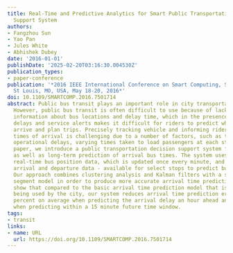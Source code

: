 ```yaml
---
title: Real-Time and Predictive Analytics for Smart Public Transportation Decision
  Support System
authors:
- Fangzhou Sun
- Yao Pan
- Jules White
- Abhishek Dubey
date: '2016-01-01'
publishDate: '2025-02-20T03:16:30.004530Z'
publication_types:
- paper-conference
publication: '*2016 IEEE International Conference on Smart Computing, SMARTCOMP 2016,
  St Louis, MO, USA, May 18-20, 2016*'
doi: 10.1109/SMARTCOMP.2016.7501714
abstract: Public bus transit plays an important role in city transportation infrastructure.
  However, public bus transit is often difficult to use because of lack of real- time
  information about bus locations and delay time, which in the presence of operational
  delays and service alerts makes it difficult for riders to predict when buses will
  arrive and plan trips. Precisely tracking vehicle and informing riders of estimated
  times of arrival is challenging due to a number of factors, such as traffic congestion,
  operational delays, varying times taken to load passengers at each stop. In this
  paper, we introduce a public transportation decision support system for both short-term
  as well as long-term prediction of arrival bus times. The system uses streaming
  real-time bus position data, which is updated once every minute, and historical
  arrival and departure data - available for select stops to predict bus arrival times.
  Our approach combines clustering analysis and Kalman filters with a shared route
  segment model in order to produce more accurate arrival time predictions. Experiments
  show that compared to the basic arrival time prediction model that is currently
  being used by the city, our system reduces arrival time prediction errors by 25
  percent on average when predicting the arrival delay an hour ahead and 47 percent
  when predicting within a 15 minute future time window.
tags:
- transit
links:
- name: URL
  url: https://doi.org/10.1109/SMARTCOMP.2016.7501714
---
```


